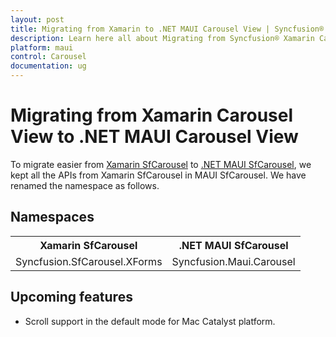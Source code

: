 ```yaml
---
layout: post
title: Migrating from Xamarin to .NET MAUI Carousel View | Syncfusion® 
description: Learn here all about Migrating from Syncfusion® Xamarin Carousel View to Syncfusion® .NET MAUI Carousel View control and more.
platform: maui
control: Carousel
documentation: ug
---  
```


# Migrating from Xamarin Carousel View to .NET MAUI Carousel View 

To migrate easier from [Xamarin SfCarousel](https://help.syncfusion.com/cr/xamarin/Syncfusion.SfCarousel.XForms.SfCarousel.html) to [.NET MAUI SfCarousel](https://help.syncfusion.com/cr/maui/Syncfusion.Maui.Carousel.SfCarousel.html), we kept all the APIs from Xamarin SfCarousel in MAUI SfCarousel. We have renamed the namespace as follows.

## Namespaces 

<table>
<tr>
<th>Xamarin SfCarousel</th>
<th>.NET MAUI SfCarousel</th></tr>
<tr>
<td>Syncfusion.SfCarousel.XForms</td>
<td>Syncfusion.Maui.Carousel</td></tr>
</table>

## Upcoming features

  * Scroll support in the default mode for Mac Catalyst platform.